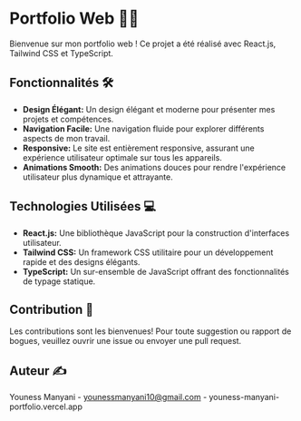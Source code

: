 # Portfolio Web 💼🚀

Bienvenue sur mon portfolio web ! Ce projet a été réalisé avec React.js, Tailwind CSS et TypeScript.

## Fonctionnalités 🛠️

- **Design Élégant:** Un design élégant et moderne pour présenter mes projets et compétences.
- **Navigation Facile:** Une navigation fluide pour explorer différents aspects de mon travail.
- **Responsive:** Le site est entièrement responsive, assurant une expérience utilisateur optimale sur tous les appareils.
- **Animations Smooth:** Des animations douces pour rendre l'expérience utilisateur plus dynamique et attrayante.

## Technologies Utilisées 💻

- **React.js:** Une bibliothèque JavaScript pour la construction d'interfaces utilisateur.
- **Tailwind CSS:** Un framework CSS utilitaire pour un développement rapide et des designs élégants.
- **TypeScript:** Un sur-ensemble de JavaScript offrant des fonctionnalités de typage statique.

## Contribution 🤝

Les contributions sont les bienvenues! Pour toute suggestion ou rapport de bogues, veuillez ouvrir une issue ou envoyer une pull request.

## Auteur ✍️

Youness Manyani - younessmanyani10@gmail.com - youness-manyani-portfolio.vercel.app
